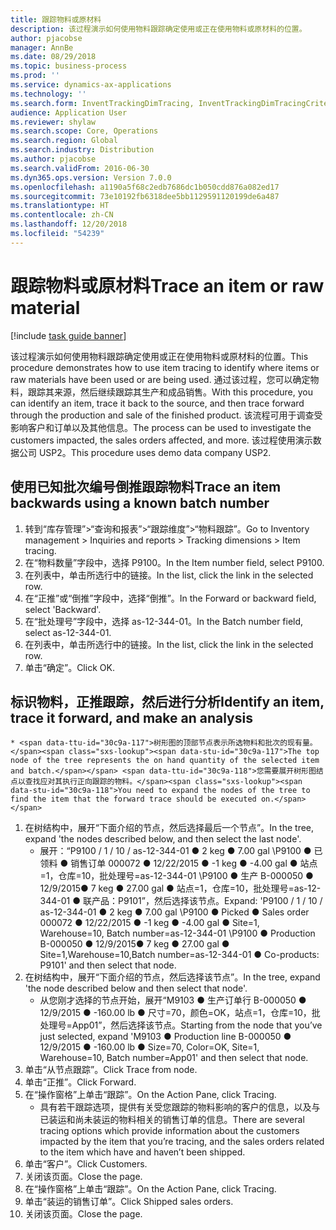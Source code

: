 ```yaml
---
title: 跟踪物料或原材料
description: 该过程演示如何使用物料跟踪确定使用或正在使用物料或原材料的位置。
author: pjacobse
manager: AnnBe
ms.date: 08/29/2018
ms.topic: business-process
ms.prod: ''
ms.service: dynamics-ax-applications
ms.technology: ''
ms.search.form: InventTrackingDimTracing, InventTrackingDimTracingCriteria, InventTrackingItemIdLookup, InventBatchIdLookup, CustTable, SalesLine
audience: Application User
ms.reviewer: shylaw
ms.search.scope: Core, Operations
ms.search.region: Global
ms.search.industry: Distribution
ms.author: pjacobse
ms.search.validFrom: 2016-06-30
ms.dyn365.ops.version: Version 7.0.0
ms.openlocfilehash: a1190a5f68c2edb7686dc1b050cdd876a082ed17
ms.sourcegitcommit: 73e10192fb6318dee5bb1129591120199de6a487
ms.translationtype: HT
ms.contentlocale: zh-CN
ms.lasthandoff: 12/20/2018
ms.locfileid: "54239"
---
```

# <a name="trace-an-item-or-raw-material"></a><span data-ttu-id="30c9a-103">跟踪物料或原材料</span><span class="sxs-lookup"><span data-stu-id="30c9a-103">Trace an item or raw material</span></span>

[!include [task guide banner](../../includes/task-guide-banner.md)]

<span data-ttu-id="30c9a-104">该过程演示如何使用物料跟踪确定使用或正在使用物料或原材料的位置。</span><span class="sxs-lookup"><span data-stu-id="30c9a-104">This procedure demonstrates how to use item tracing to identify where items or raw materials have been used or are being used.</span></span> <span data-ttu-id="30c9a-105">通过该过程，您可以确定物料，跟踪其来源，然后继续跟踪其生产和成品销售。</span><span class="sxs-lookup"><span data-stu-id="30c9a-105">With this procedure, you can identify an item, trace it back to the source, and then trace forward through the production and sale of the finished product.</span></span> <span data-ttu-id="30c9a-106">该流程可用于调查受影响客户和订单以及其他信息。</span><span class="sxs-lookup"><span data-stu-id="30c9a-106">The process can be used to investigate the customers impacted, the sales orders affected, and more.</span></span> <span data-ttu-id="30c9a-107">该过程使用演示数据公司 USP2。</span><span class="sxs-lookup"><span data-stu-id="30c9a-107">This procedure uses demo data company USP2.</span></span>


## <a name="trace-an-item-backwards-using-a-known-batch-number"></a><span data-ttu-id="30c9a-108">使用已知批次编号倒推跟踪物料</span><span class="sxs-lookup"><span data-stu-id="30c9a-108">Trace an item backwards using a known batch number</span></span>
1. <span data-ttu-id="30c9a-109">转到“库存管理”>“查询和报表”>“跟踪维度”>“物料跟踪”。</span><span class="sxs-lookup"><span data-stu-id="30c9a-109">Go to Inventory management > Inquiries and reports > Tracking dimensions > Item tracing.</span></span>
2. <span data-ttu-id="30c9a-110">在“物料数量”字段中，选择 P9100。</span><span class="sxs-lookup"><span data-stu-id="30c9a-110">In the Item number field, select P9100.</span></span>
3. <span data-ttu-id="30c9a-111">在列表中，单击所选行中的链接。</span><span class="sxs-lookup"><span data-stu-id="30c9a-111">In the list, click the link in the selected row.</span></span>
4. <span data-ttu-id="30c9a-112">在“正推”或“倒推”字段中，选择“倒推”。</span><span class="sxs-lookup"><span data-stu-id="30c9a-112">In the Forward or backward field, select 'Backward'.</span></span>
5. <span data-ttu-id="30c9a-113">在“批处理号”字段中，选择 as-12-344-01。</span><span class="sxs-lookup"><span data-stu-id="30c9a-113">In the Batch number field, select as-12-344-01.</span></span>
6. <span data-ttu-id="30c9a-114">在列表中，单击所选行中的链接。</span><span class="sxs-lookup"><span data-stu-id="30c9a-114">In the list, click the link in the selected row.</span></span>
7. <span data-ttu-id="30c9a-115">单击“确定”。</span><span class="sxs-lookup"><span data-stu-id="30c9a-115">Click OK.</span></span>

## <a name="identify-an-item-trace-it-forward-and-make-an-analysis"></a><span data-ttu-id="30c9a-116">标识物料，正推跟踪，然后进行分析</span><span class="sxs-lookup"><span data-stu-id="30c9a-116">Identify an item, trace it forward, and make an analysis</span></span>
    * <span data-ttu-id="30c9a-117">树形图的顶部节点表示所选物料和批次的现有量。</span><span class="sxs-lookup"><span data-stu-id="30c9a-117">The top node of the tree represents the on hand quantity of the selected item and batch.</span></span> <span data-ttu-id="30c9a-118">您需要展开树形图结点以查找应对其执行正向跟踪的物料。</span><span class="sxs-lookup"><span data-stu-id="30c9a-118">You need to expand the nodes of the tree to find the item that the forward trace should be executed on.</span></span>   
1. <span data-ttu-id="30c9a-119">在树结构中，展开“下面介绍的节点，然后选择最后一个节点”。</span><span class="sxs-lookup"><span data-stu-id="30c9a-119">In the tree, expand 'the nodes described below, and then select the last node'.</span></span>
    * <span data-ttu-id="30c9a-120">展开：“P9100 / 1 / 10 / as-12-344-01 ● 2 keg ● 7.00 gal  \P9100 ● 已领料 ● 销售订单 000072 ● 12/22/2015  ● -1 keg ● -4.00 gal ● 站点=1，仓库=10，批处理号=as-12-344-01  \P9100 ● 生产 B-000050 ● 12/9/2015● 7 keg ● 27.00 gal ● 站点=1，仓库=10，批处理号=as-12-344-01 ● 联产品：P9101”，然后选择该节点。</span><span class="sxs-lookup"><span data-stu-id="30c9a-120">Expand: 'P9100 / 1 / 10 / as-12-344-01 ● 2 keg ● 7.00 gal  \P9100 ● Picked ● Sales order 000072 ● 12/22/2015  ● -1 keg ● -4.00 gal ● Site=1, Warehouse=10, Batch number=as-12-344-01  \P9100 ● Production B-000050 ● 12/9/2015● 7 keg ● 27.00 gal ● Site=1,Warehouse=10,Batch number=as-12-344-01 ● Co-products: P9101' and then select that node.</span></span>     
2. <span data-ttu-id="30c9a-121">在树结构中，展开“下面介绍的节点，然后选择该节点”。</span><span class="sxs-lookup"><span data-stu-id="30c9a-121">In the tree, expand 'the node described below and then select that node'.</span></span>
    * <span data-ttu-id="30c9a-122">从您刚才选择的节点开始，展开“M9103 ● 生产订单行 B-000050 ● 12/9/2015  ● -160.00 lb ● 尺寸=70，颜色=OK，站点=1，仓库=10，批处理号=App01”，然后选择该节点。</span><span class="sxs-lookup"><span data-stu-id="30c9a-122">Starting from the node that you’ve just selected,  expand 'M9103 ● Production line B-000050 ● 12/9/2015  ● -160.00 lb ● Size=70, Color=OK, Site=1, Warehouse=10, Batch number=App01' and then select that node.</span></span>  
3. <span data-ttu-id="30c9a-123">单击“从节点跟踪”。</span><span class="sxs-lookup"><span data-stu-id="30c9a-123">Click Trace from node.</span></span>
4. <span data-ttu-id="30c9a-124">单击“正推”。</span><span class="sxs-lookup"><span data-stu-id="30c9a-124">Click Forward.</span></span>
5. <span data-ttu-id="30c9a-125">在“操作窗格”上单击“跟踪”。</span><span class="sxs-lookup"><span data-stu-id="30c9a-125">On the Action Pane, click Tracing.</span></span>
    * <span data-ttu-id="30c9a-126">具有若干跟踪选项，提供有关受您跟踪的物料影响的客户的信息，以及与已装运和尚未装运的物料相关的销售订单的信息。</span><span class="sxs-lookup"><span data-stu-id="30c9a-126">There are several tracing options which provide information about the customers impacted by the item that you’re tracing, and the sales orders related to the item which have and haven’t been shipped.</span></span>   
6. <span data-ttu-id="30c9a-127">单击“客户”。</span><span class="sxs-lookup"><span data-stu-id="30c9a-127">Click Customers.</span></span>
7. <span data-ttu-id="30c9a-128">关闭该页面。</span><span class="sxs-lookup"><span data-stu-id="30c9a-128">Close the page.</span></span>
8. <span data-ttu-id="30c9a-129">在“操作窗格”上单击“跟踪”。</span><span class="sxs-lookup"><span data-stu-id="30c9a-129">On the Action Pane, click Tracing.</span></span>
9. <span data-ttu-id="30c9a-130">单击“装运的销售订单”。</span><span class="sxs-lookup"><span data-stu-id="30c9a-130">Click Shipped sales orders.</span></span>
10. <span data-ttu-id="30c9a-131">关闭该页面。</span><span class="sxs-lookup"><span data-stu-id="30c9a-131">Close the page.</span></span>

